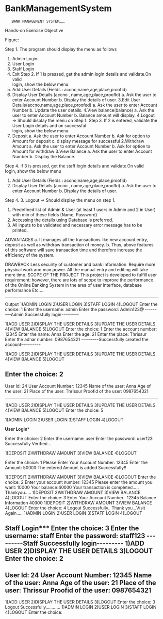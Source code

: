 # BankManagementSystem
       BANK MANAGEMENT SYSTEM…….



	

 

	
Hands-on Exercise Objective	
	
 

Figure:

 
Step 1. The program should display the menu as follows
1. Admin Login
2. User Login
3. Staff Login
4. Exit
Step 2. If 1 is pressed, get the admin login details and validate.On valid     
            login, show the below menu
1. Add User Details (Fields : accno,name,age,place,proofid)
2. Display User Details (accno , name,age,place,proofId)
    a. Ask the user to enter Account Number
    b. Display the details of user.
3.Edit User Details(accno,name,age,place,proofed)
    a. Ask the user to enter Account Number
    b. Update the user details.
4.View balance(balance)
    a. Ask the user to enter Account Number
    b. Balance amount will display. 
4.Logout => Should display the menu on Step 1. 
Step 3. If 2 is entered, validate the User Login details and on successful    
            login, show the below menu
1. Deposit 
      a. Ask the user to enter Account Number
      b. Ask for option to Amount for deposit
      c. display message for successful
2.Withdraw Amount
      a. Ask the user to enter Account Number
      b. Ask for option to Amount for withdraw
3.View Balance
     a. Ask the user to enter Account Number
     b. Display the Balance.

Step 4. If 3 is pressed, get the staff login details and validate.On valid     
            login, show the below menu

1. Add User Details (Fields : accno,name,age,place,proofid)
2. Display User Details (accno , name,age,place,proofId)
    a. Ask the user to enter Account Number
    b. Display the details of user.

Step 4.
3. Logout => Should display the menu on step 1. 
1. Predefined list of Admin & User (at least 1 users in Admin and 2 in 
    User) with min of these fields (Name, Password)
2. Accessing the details using Database is preferred. 
3. All inputs to be validated and necessary error message has to be       
    printed.

ADVANTAGES
a.	It manages all the transactions like new account entry, deposit as well as withdraw transaction of money.
b.	 Thus, above features of this software will save transaction time and therefore increase the efficiency of the system.



DRAWBACK
Less security of customer and bank information. Require more physical work and man power. All the manual entry and editing will take more time.
SCOPE OF THE PROJECT
This project is developed to fulfill user requirement; however, there are lots of scope to improve the performance of the Online Banking System in the area of user interface, database performance Etc…..





 
****************************************************************************************************************
Output
1)ADMIN LOGIN
2)USER LOGIN
3)STAFF LOGIN
4)LOGOUT
Enter the choice:
1
Enter the username:
admin
Enter the password:
Admin123@
---------Admin Successfully login---------


1)ADD USER
2)DISPLAY THE USER DETAILS
3)UPDATE THE USER DETAILS
4)VIEW BALANCE
5)LOGOUT
Enter the choice:
1
Enter the account number:
12345
Enter the name:
Anna
Enter the age:
21
Enter the place:
Thrissur
Enter the adhar number:
0987654321
---------Successfully created the account----------

1)ADD USER
2)DISPLAY THE USER DETAILS
3)UPDATE THE USER DETAILS
4)VIEW BALANCE
5)LOGOUT


Enter the choice:
2
--------------------------------------------------------------
User Id:               24
User Account Number:   12345
Name of the user:      Anna
Age of the user:       21
Place of the user:     Thrissur
Proofid of the user:   0987654321

--------------------------------------------------------------

1)ADD USER
2)DISPLAY THE USER DETAILS
3)UPDATE THE USER DETAILS
4)VIEW BALANCE
5)LOGOUT
Enter the choice:
5

1)ADMIN LOGIN
2)USER LOGIN
3)STAFF LOGIN
4)LOGOUT



**********************User Login***********************

Enter the choice:
2
Enter the username:
user
Enter the password:
user123
Successfully Verified...

1)DEPOSIT
2)WITHDRAW AMOUNT
3)VIEW BALANCE
4)LOGOUT

Enter the choice:
1
Please Enter Your Account Number:
12345
Enter the Amount:
50000
The entered Amount is added Successfully!!

1)DEPOSIT
2)WITHDRAW AMOUNT
3)VIEW BALANCE
4)LOGOUT
Enter the choice:
2
Enter your account number:
12345
Please enter the amount you want:
10000
Your balance:40000
Your transaction is completed.....
Thankyou.....
1)DEPOSIT
2)WITHDRAW AMOUNT
3)VIEW BALANCE
4)LOGOUT
Enter the choice:
3
Enter Your Account Number..
12345
Balance Information
40000
1)DEPOSIT
2)WITHDRAW AMOUNT
3)VIEW BALANCE
4)LOGOUT
Enter the choice:
4
Logout Successfully..
Thank you...Visit Again.....
1)ADMIN LOGIN
2)USER LOGIN
3)STAFF LOGIN
4)LOGOUT

**********************Staff Login*************************
Enter the choice:
3
Enter the username:
staff
Enter the password:
staff123
---------Staff Successfully login---------
1)ADD USER
2)DISPLAY THE USER DETAILS
3)LOGOUT
Enter the choice:
2
--------------------------------------------------------------
User Id:               24
User Account Number:   12345
Name of the user:      Anna
Age of the user:       21
Place of the user:     Thrissur
Proofid of the user:   0987654321
--------------------------------------------------------------
1)ADD USER
2)DISPLAY THE USER DETAILS
3)LOGOUT
Enter the choice:
3
Logout Successfully…………
1)ADMIN LOGIN
2)USER LOGIN
3)STAFF LOGIN
4)LOGOUT
Enter the choice:
